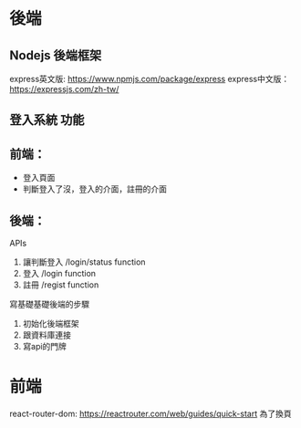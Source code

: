# 後端
## Nodejs 後端框架
express英文版: https://www.npmjs.com/package/express
express中文版：https://expressjs.com/zh-tw/

## 登入系統 功能
## 前端：
- 登入頁面
- 判斷登入了沒，登入的介面，註冊的介面

## 後端：
APIs
1. 讓判斷登入 /login/status function
2. 登入 /login function
3. 註冊 /regist function

寫基礎基礎後端的步驟
1. 初始化後端框架
2. 跟資料庫連接
3. 寫api的門牌


# 前端
react-router-dom: https://reactrouter.com/web/guides/quick-start 為了換頁